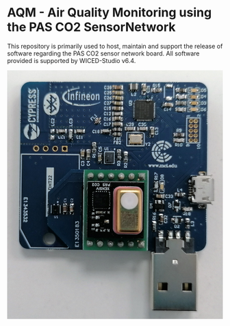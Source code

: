 # AQM - Air Quality Monitoring using the PAS CO2 SensorNetwork

This repository is primarily used to host, maintain and support the release of software regarding the PAS CO2 sensor network board. 
All software provided is supported by WICED-Studio v6.4.

<img src="https://github.com/Infineon/AQM-Sensorhub/blob/master/_Doc/Images/PAS_CO2_SensorNetwork.jpg" width="600">
